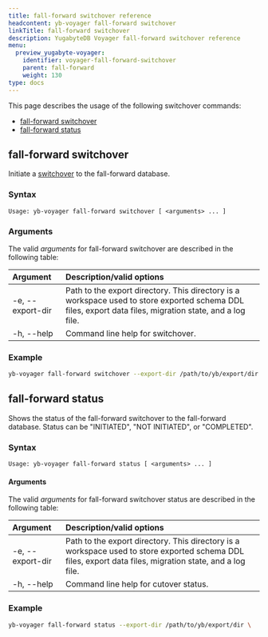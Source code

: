 ```yaml
---
title: fall-forward switchover reference
headcontent: yb-voyager fall-forward switchover
linkTitle: fall-forward switchover
description: YugabyteDB Voyager fall-forward switchover reference
menu:
  preview_yugabyte-voyager:
    identifier: voyager-fall-forward-switchover
    parent: fall-forward
    weight: 130
type: docs
---
```


This page describes the usage of the following switchover commands:

- [fall-forward switchover](#fall-forward-switchover)
- [fall-forward status](#fall-forward-status)

## fall-forward switchover

Initiate a [switchover](../../../migrate/live-fall-forward/#switch-over-to-the-fall-forward-optional) to the fall-forward database.

### Syntax

```text
Usage: yb-voyager fall-forward switchover [ <arguments> ... ]
```

### Arguments

The valid *arguments* for fall-forward switchover are described in the following table:

| Argument | Description/valid options |
| :------- | :------------------------ |
| -e, --export-dir <path> | Path to the export directory. This directory is a workspace used to store exported schema DDL files, export data files, migration state, and a log file.|
| -h, --help | Command line help for switchover. |

### Example

```sh
yb-voyager fall-forward switchover --export-dir /path/to/yb/export/dir
```

## fall-forward status

Shows the status of the fall-forward switchover to the fall-forward database. Status can be "INITIATED", "NOT INITIATED", or "COMPLETED".

### Syntax

```text
Usage: yb-voyager fall-forward status [ <arguments> ... ]
```

#### Arguments

The valid *arguments* for fall-forward switchover status are described in the following table:

| Argument | Description/valid options |
| :------- | :------------------------ |
| -e, --export-dir <path> | Path to the export directory. This directory is a workspace used to store exported schema DDL files, export data files, migration state, and a log file.|
| -h, --help | Command line help for cutover status. |

### Example

```sh
yb-voyager fall-forward status --export-dir /path/to/yb/export/dir \
```
